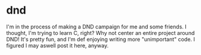 # dnd

I'm in the process of making a DND campaign for me and some friends. I thought, I'm trying to learn C, right? Why not center an entire project around DND!
It's pretty fun, and I'm def enjoying writing more "unimportant" code. I figured I may aswell post it here, anyway. 
